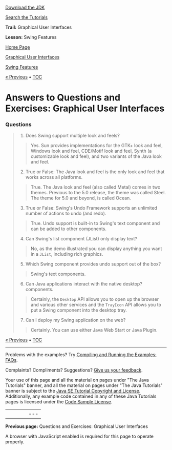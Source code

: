 [Download
the JDK](http://java.sun.com/javase/6/download.jsp)
  
[Search the
Tutorials](../../../search.html)

**Trail:** Graphical User Interfaces
  
**Lesson:** Swing Features

[Home Page](../../../index.html)
>
[Graphical User Interfaces](../../index.html)
>
[Swing Features](../index.html)

[« Previous](../QandE/questions.html) • [TOC](../../TOC.html)

# Answers to Questions and Exercises: Graphical User Interfaces

### Questions

> 1. Does Swing support multiple look and feels?
> > Yes. Sun provides implementations for the GTK+ look and feel,
> > Windows look and feel, CDE/Motif look and feel, Synth (a customizable
> > look and feel), and two variants of the Java look and feel.
>
> 2. True or False: The Java look and feel is the only look and feel that
> works across all platforms.
> > True. The Java look and feel (also called Metal) comes in two themes.
> > Previous to the 5.0 release, the theme was called Steel.
> > The theme for 5.0 and beyond, is called Ocean.
>
> 3. True or False: Swing's Undo Framework supports an unlimited number
> of actions to undo (and redo).
> > True. Undo support is built-in to Swing's text component and can
> > be added to other components.
>
> 4. Can Swing's list component (JList) only display text?
> > No, as the demo illustrated you can display anything you want in
> > a `JList`, including rich graphics.
>
> 5. Which Swing component provides undo support out of the box?
> > Swing's text components.
>
> 6. Can Java applications interact with the native desktop?
> components.
> > Certainly, the `Desktop` API allows you to open up the
> > browser and various other services and the `TrayIcon`
> > API allows you to put a Swing component into the desktop tray.
>
> 7. Can I deploy my Swing application on the web?
> > Certainly. You can use either Java Web Start or Java Plugin.

[« Previous](../QandE/questions.html)
•
[TOC](../../TOC.html)


---

Problems with the examples? Try [Compiling and Running
the Examples: FAQs](../../../information/run-examples.html).
  
Complaints? Compliments? Suggestions? [Give
us your feedback](http://download.oracle.com/javase/feedback.html).

Your use of this page and all the material on pages under "The Java Tutorials" banner,
and all the material on pages under "The Java Tutorials" banner is subject to the [Java SE Tutorial Copyright
and License](../../../information/license.html).
Additionally, any example code contained in any of these Java
Tutorials pages is licensed under the
[Code
Sample License](http://developers.sun.com/license/berkeley_license.html).

|  |  |  |  |  |
| --- | --- | --- | --- | --- |
| |  |  | | --- | --- | | duke image | Oracle logo | | [About Oracle](http://www.oracle.com/us/corporate/index.html) | [Oracle Technology Network](http://www.oracle.com/technology/index.html) | [Terms of Service](https://www.samplecode.oracle.com/servlets/CompulsoryClickThrough?type=TermsOfService) | Copyright © 1995, 2011 Oracle and/or its affiliates. All rights reserved. |

**Previous page:** Questions and Exercises: Graphical User Interfaces




A browser with JavaScript enabled is required for this page to operate properly.